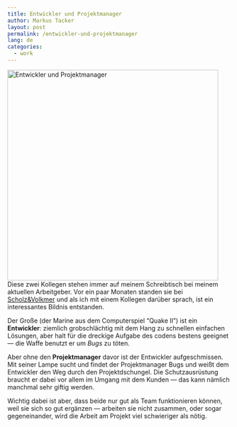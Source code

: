 ```yaml
---
title: Entwickler und Projektmanager
author: Markus Tacker
layout: post
permalink: /entwickler-und-projektmanager
lang: de
categories:
  - work
---
```

[<img src="http://farm8.staticflickr.com/7031/6391475553_f4ba79e367_b.jpg" alt="Entwickler und Projektmanager" width="475" />][1]Diese zwei Kollegen stehen immer auf meinem Schreibtisch bei meinem aktuellen Arbeitgeber. Vor ein paar Monaten standen sie bei <a href="http://www.s-v.de/" rel="friend met coworker">Scholz&Volkmer</a> und als ich mit einem Kollegen darüber sprach, ist ein interessantes Bildnis entstanden.

Der Große (der Marine aus dem Computerspiel &#8220;Quake II&#8221;) ist ein **Entwickler**: ziemlich grobschlächtig mit dem Hang zu schnellen einfachen Lösungen, aber halt für die dreckige Aufgabe des codens bestens geeignet — die Waffe benutzt er um *Bugs* zu töten.

Aber ohne den **Projektmanager** davor ist der Entwickler aufgeschmissen. Mit seiner Lampe sucht und findet der Projektmanager Bugs und weißt dem Entwickler den Weg durch den Projektdschungel. Die Schutzausrüstung braucht er dabei vor allem im Umgang mit dem Kunden — das kann nämlich manchmal sehr giftig werden.

Wichtig dabei ist aber, dass beide nur gut als Team funktionieren können, weil sie sich so gut ergänzen — arbeiten sie nicht zusammen, oder sogar gegeneinander, wird die Arbeit am Projekt viel schwieriger als nötig.

 [1]: http://www.flickr.com/photos/tacker/6391475553/
